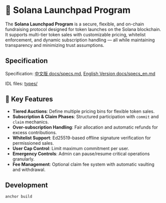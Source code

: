 # 🚀 Solana Launchpad Program

The **Solana Launchpad Program** is a secure, flexible, and on-chain fundraising protocol designed for token launches on the Solana blockchain. It supports multi-tier token sales with customizable pricing, whitelist enforcement, and dynamic subscription handling — all while maintaining transparency and minimizing trust assumptions.

## Specification

Specification: [中文版 docs/specs.md](docs/specs.md), [English Version docs/specs_en.md](docs/specs_en.md)

IDL files: [types/](types/)


## 🔧 Key Features

* **Tiered Auctions**: Define multiple pricing bins for flexible token sales.
* **Subscription & Claim Phases**: Structured participation with `commit` and `claim` mechanics.
* **Over-subscription Handling**: Fair allocation and automatic refunds for excess contributions.
* **Whitelist Support**: Ed25519-based offline signature verification for permissioned sales.
* **User Cap Control**: Limit maximum commitment per user.
* **Emergency Controls**: Admin can pause/resume critical operations granularly.
* **Fee Management**: Optional claim fee system with automatic vaulting and withdrawal.


## Development

```bash
anchor build
```
